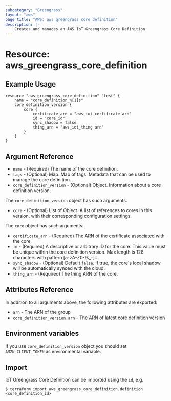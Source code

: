 ```yaml
---
subcategory: "Greengrass"
layout: "aws"
page_title: "AWS: aws_greengrass_core_definition"
description: |-
    Creates and manages an AWS IoT Greengrass Core Definition
---
```


# Resource: aws_greengrass_core_definition

## Example Usage

```hcl
resource "aws_greengrass_core_definition" "test" {
	name = "core_definition_%[1]s"
	core_definition_version {
		core {
			certificate_arn = "aws_iot_certificate arn"
			id = "core_id"
			sync_shadow = false
			thing_arn = "aws_iot_thing arn"
		}
	}
}
```

## Argument Reference
* `name` - (Required) The name of the core definition.
* `tags` - (Optional) Map. Map of tags. Metadata that can be used to manage the core definition.
* `core_definition_version` - (Optional) Object. Information about a core definition version.

The `core_definition_version` object has such arguments.
* `core` - (Optional) List of Object. A list of references to cores in this version, with their corresponding configuration settings.

The `core` object has such arguments:
* `certificate_arn` - (Required) The ARN of the certificate associated with the core.
* `id` - (Required) A descriptive or arbitrary ID for the core. This value must be unique within the core definition version. Max length is 128 characters with pattern [a-zA-Z0-9:_-]+.
* `sync_shadow` - (Optional) Default `false`. If true, the core's local shadow will be automatically synced with the cloud.
* `thing_arn` - (Required) The thing ARN of the core.

## Attributes Reference
In addition to all arguments above, the following attributes are exported:
* `arn` - The ARN of the group
* `core_definition_version.arn` - The ARN of latest core definition version

## Environment variables
If you use `core_definition_version` object you should set `AMZN_CLIENT_TOKEN` as environmental variable.

## Import
IoT Greengrass Core Definition can be imported using the `id`, e.g.
```
$ terraform import aws_greengrass_core_definition.definition <core_definition_id>
``` 